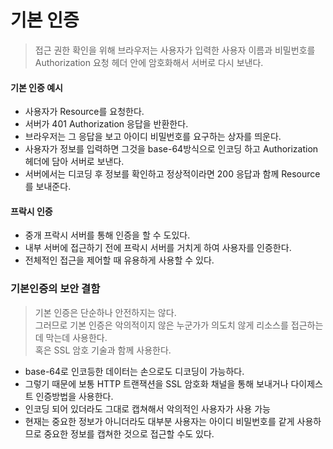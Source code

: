 # 기본 인증
> 접근 권한 확인을 위해 브라우저는 사용자가 입력한 사용자 이름과 비밀번호를 Authorization 요청 헤더 안에 암호화해서 서버로 다시 보낸다.

#### 기본 인증 예시
- 사용자가 Resource를 요청한다.
- 서버가 401 Authorization 응답을 반환한다.
- 브라우저는 그 응답을 보고 아이디 비밀번호를 요구하는 상자를 띄운다.
- 사용자가 정보를 입력하면 그것을 base-64방식으로 인코딩 하고 Authorization 헤더에 담아 서버로 보낸다.
- 서버에서는 디코딩 후 정보를 확인하고 정상적이라면 200 응답과 함께 Resource를 보내준다.

#### 프락시 인증
- 중개 프락시 서버를 통해 인증을 할 수 도있다.
- 내부 서버에 접근하기 전에 프락시 서버를 거치게 하여 사용자를 인증한다.
- 전체적인 접근을 제어할 때 유용하게 사용할 수 있다.

### 기본인증의 보안 결함
>기본 인증은 단순하나 안전하지는 않다. <br>
그러므로 기본 인증은 악의적이지 않은 누군가가 의도치 않게 리소스를 접근하는데 막는데 사용한다.<br>
혹은 SSL 암호 기술과 함께 사용한다.

- base-64로 인코등한 데이터는 손으로도 디코딩이 가능하다.
- 그렇기 때문에 보통 HTTP 트랜잭션을 SSL 암호화 채널을 통해 보내거나 다이제스트 인증방법을 사용한다.
- 인코딩 되어 있더라도 그대로 캡쳐해서 악의적인 사용자가 사용 가능
- 현재는 중요한 정보가 아니더라도 대부분 사용자는 아이디 비밀번호를 같게 사용하므로 중요한 정보를 캡쳐한 것으로 접근할 수도 있다.
